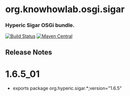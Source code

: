 org.knowhowlab.osgi.sigar
=========================

### Hyperic Sigar OSGi bundle.

[![Build Status](https://travis-ci.org/knowhowlab/org.knowhowlab.osgi.sigar.svg?branch=master)](https://travis-ci.org/knowhowlab/org.knowhowlab.osgi.sigar)
[![Maven Central](https://maven-badges.herokuapp.com/maven-central/org.knowhowlab.osgi/sigar/badge.svg?style=flat-square)](https://maven-badges.herokuapp.com/maven-central/org.knowhowlab.osgi/sigar/)

## Release Notes

# 1.6.5_01

- exports package org.hyperic.sigar.*;version="1.6.5"
